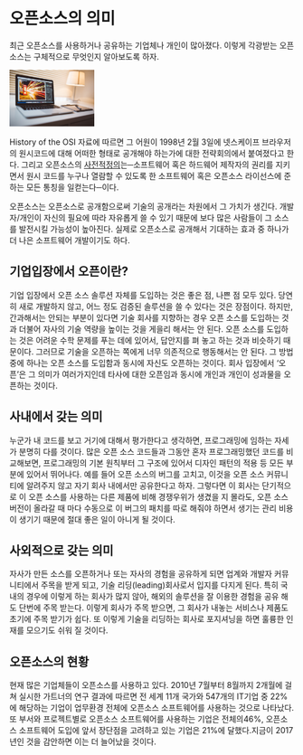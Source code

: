 # 오픈소스의 의미

최근 오픈소스를 사용하거나 공유하는 기업체나 개인이 많아졌다. 이렇게 각광받는 오픈소스는 구체적으로 무엇인지 알아보도록 하자.

<img width="150" height="100" src="./img/meanless.jpg"></img>

History of the OSI 자료에 따르면 그 어원이 1998년 2월 3일에 넷스케이프 브라우저의 원시코드에 대해 어떠한 형태로 공개해야 하는가에 대한 전략회의에서 
붙여졌다고 한다. 그리고 오픈소스의 [사전적정의](https://ko.wikipedia.org/wiki/%EC%98%A4%ED%94%88_%EC%86%8C%EC%8A%A4)는─소프트웨어 혹은 하드웨어 
제작자의 권리를 지키면서 원시 코드를 누구나 열람할 수 있도록 한 소프트웨어 혹은 오픈소스 라이선스에 준하는 모든 통칭을 일컫는다─이다. 

오픈소스는 오픈소스로 공개함으로써 기술의 공개라는 차원에서 그 가치가 생긴다. 개발자/개인이 자신의 필요에 따라 자유롭게 쓸 수 있기 때문에 
보다 많은 사람들이 그 소스를 발전시킬 가능성이 높아진다. 실제로 오픈소스로 공개해서 기대하는 효과 중 하나가 더 나은 소프트웨어 개발이기도 하다.

## 기업입장에서 오픈이란?


기업 입장에서 오픈 소스 솔루션 자체를 도입하는 것은 좋은 점, 나쁜 점 모두 있다. 당연히 새로 개발하지 않고, 어느 정도 검증된 솔루션을 쓸 수 있다는 
것은 장점이다. 하지만, 간과해서는 안되는 부분이 있다면 기술 회사를 지향하는 경우 오픈 소스를 도입하는 것과 더불어 자사의 기술 역량을 높이는 것을 
게을리 해서는 안 된다. 오픈 소스를 도입하는 것은 어려운 수학 문제를 푸는 데에 있어서, 답안지를 펴 놓고 하는 것과 비슷하기 때문이다. 
그러므로 기술을 오픈하는 쪽에게 너무 의존적으로 행동해서는 안 된다. 그 방법 중에 하나는 오픈 소스를 도입함과 동시에 자신도 오픈하는 것이다. 
회사 입장에서 ‘오픈’은 그 의미가 여러가지인데 타사에 대한 오픈임과 동시에 개인과 개인이 성과물을 오픈하는 것이다.

## 사내에서 갖는 의미

누군가 내 코드를 보고 거기에 대해서 평가한다고 생각하면, 프로그래밍에 임하는 자세가 분명히 다를 것이다. 많은 오픈 소스 코드들과 그동안 혼자 
프로그래밍했던 코드를 비교해보면, 프로그래밍의 기본 원칙부터 그 구조에 있어서 디자인 패턴의 적용 등 모든 부분에 있어서 뛰어나다.
예를 들어 오픈 소스의 버그를 고치고, 이것을 오픈 소스 커뮤니티에 알려주지 않고 자기 회사 내에서만 공유한다고 하자. 그렇다면 이 회사는 단기적으로 이 
오픈 소스를 사용하는 다른 제품에 비해 경쟁우위가 생겼을 지 몰라도, 오픈 소스 버전이 올라갈 때 마다 
수동으로 이 버그의 패치를 따로 해줘야 하면서 생기는 관리 비용이 생기기 때문에 절대 좋은 일이 아니게 될 것이다.

## 사외적으로 갖는 의미


자사가 만든 소스를 오픈하거나 또는 자사의 경험을 공유하게 되면 업계와 개발자 커뮤니티에서 주목을 받게 되고, 기술 리딩(leading)회사로서 입지를 다지게 
된다. 특히 국내의 경우에 이렇게 하는 회사가 많지 않아, 해외의 솔루션을 잘 이용한 경험을 공유 해도 단번에 주목 받는다. 이렇게 회사가 주목 받으면, 
그 회사가 내놓는 서비스나 제품도 초기에 주목 받기가 쉽다. 또 이렇게 기술을 리딩하는 회사로 포지셔닝을 하면 훌륭한 인재를 모으기도 쉬워 질 것이다.

## 오픈소스의 현황

현재 많은 기업체들이 오픈소스를 사용하고 있다. 2010년 7월부터 8월까지 2개월에 걸쳐 실시한 가트너의 연구 결과에 따르면 전 세계 11개 국가와 
547개의 IT기업 중 22%에 해당하는 기업이 업무환경 전체에 오픈소스 소프트웨어를 사용하는 것으로 나타났다. 또 부서와 프로젝트별로 오픈소스 
소프트웨어를 사용하는 기업은 전체의46%, 오픈소스 소프트웨어 도입에 앞서 장단점을 고려하고 있는 기업은 21%에 달했다.지금이 2017년인 것을 
감안하면 이는 더 늘어났을 것이다.

